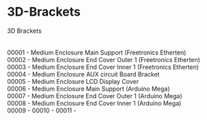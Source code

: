 # 3D-Brackets
3D Brackets
<br>
<br>
<br>
00001 - Medium Enclosure Main Support (Freetronics Etherten)<br>
00002 - Medium Enclosure End Cover Outer 1 (Freetronics Etherten)<br>
00003 - Medium Enclosure End Cover Inner 1 (Freetronics Etherten)<br>
00004 - Medium Enclosure AUX circuit Board Bracket<br>
00005 - Medium Enclosure LCD Display Cover<br>
00006 - Medium Enclosure Main Support (Arduino Mega)<br>
00007 - Medium Enclosure End Cover Outer 1 (Arduino Mega)<br>
00008 - Medium Enclosure End Cover Inner 1 (Arduino Mega)<br>
00009 - 
00010 - 
00011 - 




